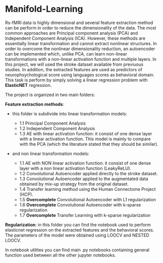 # Manifold-Learning

Rs-fMRI data is highly dimensional and several feature extraction method can be perform in order to reduce the dimensionality of the data. The most common approaches are Principal component analysis (PCA) and Independent Component Analysis (ICA). However, these methods are essentially  linear transformation and cannot extract nonlinear structures. In order to overcome the nonlinear dimensionality reduction, an autoencoder can be implemented which, unlike PCA, can learn non-linear transformations with a non-linear activation function and multiple layers. In this project, we will used the stroke dataset available from previuous studies.
In addition, the extracted features are used as predictors of neurophsychological score using languages scores as behavioral domain. This task is perform by simply solving a linear regression problem with **ElasticNET** regression.

The project is organized in two main folders:


 **Feature extraction methods**: 
 - this folder is subdivide into linear transformation models:
    *  1.1 Principal Component Analysis
    * 1.2 Independent Component Analysis
    * 1.3 AE with linear activation function: it consist of one dense layer with a linear activation function. This model is mainly to compare with the PCA (which the literature stated that they should be similar). 
        
- and non linear transformation models:
     * 1.1  AE with NON linear activation function: it consist of one dense layer with a non linear activation function (LeakyReLU).
     * 1.2  Convolutional Autoencoder applied directly to the stroke dataset. 
     * 1.3  Convolutional Autoencoder applied to the augmentated data obtained by mix-up strategy from the original dataset.
     * 1.4  Transfer learning method using the Human Connectome Project (HCP).
     * 1.5 **Overcomplete** Convolutional Autoencoder with L1 regularization
     * 1.6 **Overcomplete** Convolutional Autoencoder with k-sparse regularization
     * 1.7 **Overcomplete** Transfer Learning with k-sparse regularization
     
 **Regularization**: in this folder you can find the notebook used to perform elasticnet regression on the extracted features and the behavioral scores. The parameters of the model were obtained using LOOCV and NESTED LOOCV.


In notebook utilites you can find main .py notebooks containing general function used between all the other jupyter notebooks.
